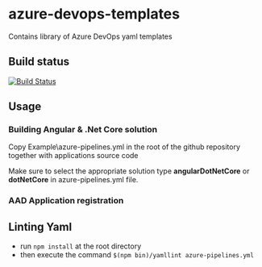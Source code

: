 # azure-devops-templates

Contains library of Azure DevOps yaml templates

## Build status
[![Build Status](https://hmctsreform.visualstudio.com/VirtualHearings/_apis/build/status/Tools/hmcts.azure-devops-templates?branchName=master)](https://hmctsreform.visualstudio.com/VirtualHearings/_build/latest?definitionId=75?branchName=master)


## Usage
### Building Angular & .Net Core solution 

Copy Example\azure-pipelines.yml in the root of the github repository together with applications source code

Make sure to select the appropriate solution type **angularDotNetCore** or **dotNetCore** in azure-pipelines.yml file.

### AAD Application registration

## Linting Yaml

* run ```npm install``` at the root directory
* then execute the command ```$(npm bin)/yamllint azure-pipelines.yml```
